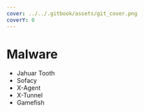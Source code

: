 ```yaml
---
cover: ../../.gitbook/assets/git_cover.png
coverY: 0
---
```


# Malware

* Jahuar Tooth
* Sofacy
* X-Agent
* X-Tunnel
* Gamefish
